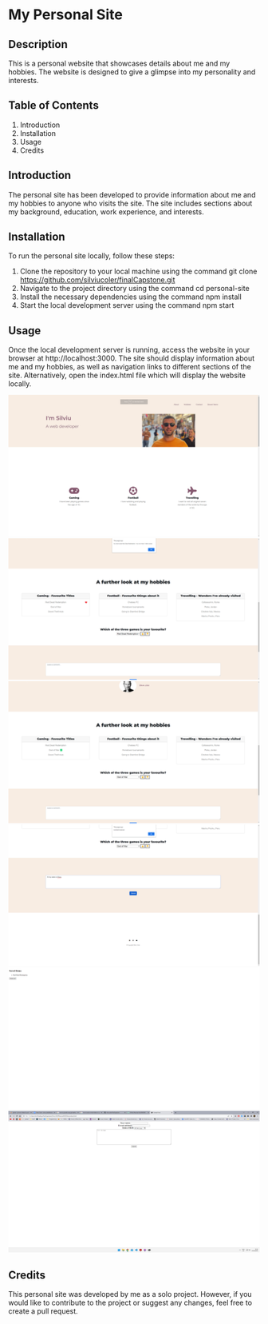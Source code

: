 # My Personal Site

## Description

This is a personal website that showcases details about me and my hobbies. The website is designed to give a glimpse into my personality and interests.

## Table of Contents

1. Introduction
2. Installation
3. Usage
4. Credits

## Introduction

The personal site has been developed to provide information about me and my hobbies to anyone who visits the site. The site includes sections about my background, education, work experience, and interests.

## Installation

To run the personal site locally, follow these steps:

1. Clone the repository to your local machine using the command git clone https://github.com/silviucoler/finalCapstone.git
2. Navigate to the project directory using the command cd personal-site
3. Install the necessary dependencies using the command npm install
4. Start the local development server using the command npm start

## Usage

Once the local development server is running, access the website in your browser at http://localhost:3000. The site should display information about me and my hobbies, as well as navigation links to different sections of the site. Alternatively, open the index.html file which will display the website locally.

![alt text](images/SS1.png)
![alt text](images/SS2.png)
![alt text](images/SS3.png)
![alt text](images/SS4.png)
![alt text](images/SS5.png)
![alt text](images/SS6.png)

## Credits

This personal site was developed by me as a solo project. However, if you would like to contribute to the project or suggest any changes, feel free to create a pull request.
